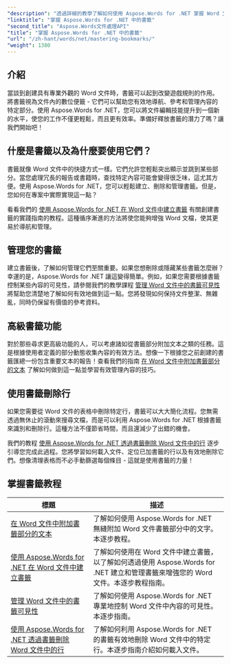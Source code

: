 ```yaml
---
"description": "透過詳細的教學了解如何使用 Aspose.Words for .NET 掌握 Word 文件中的書籤。增強您的文件管理技能。"
"linktitle": "掌握 Aspose.Words for .NET 中的書籤"
"second_title": "Aspose.Words文件處理API"
"title": "掌握 Aspose.Words for .NET 中的書籤"
"url": "/zh-hant/words/net/mastering-bookmarks/"
"weight": 1380
---
```


## 介紹

當談到創建具有專業外觀的 Word 文件時，書籤可以起到改變遊戲規則的作用。將書籤視為文件內的數位便籤 - 它們可以幫助您有效地導航、參考和管理內容的特定部分。使用 Aspose.Words for .NET，您可以將文件編輯技能提升到一個新的水平，使您的工作不僅更輕鬆，而且更有效率。準備好釋放書籤的潛力了嗎？讓我們開始吧！

## 什麼是書籤以及為什麼要使用它們？

書籤就像 Word 文件中的快捷方式一樣。它們允許您輕鬆突出顯示並跳到某些部分。當您處理冗長的報告或書籍時，查找特定內容可能會變得很乏味，這尤其方便。使用 Aspose.Words for .NET，您可以輕鬆建立、刪除和管理書籤。但是，您如何在專案中實際實現這一點？

看看我們的 [使用 Aspose.Words for .NET 在 Word 文件中建立書籤](./create-bookmark-in-word-document/) 有關創建書籤的實踐指南的教程。這種循序漸進的方法將使您能夠增強 Word 文檔，使其更易於導航和管理。

## 管理您的書籤

建立書籤後，了解如何管理它們至關重要。如果您想刪除或隱藏某些書籤怎麼辦？幸運的是，Aspose.Words for .NET 讓這變得簡單。例如，如果您需要根據書籤控制某些內容的可見性，請參閱我們的教學課程 [管理 Word 文件中的書籤可見性](./manage-bookmark-visibility-word-document/) 將幫助您清楚地了解如何有效地做到這一點。您將發現如何保持文件整潔、無雜亂，同時仍保留有價值的參考資料。

## 高級書籤功能

對於那些尋求更高級功能的人，可以考慮諸如從書籤部分附加文本之類的任務。這是根據使用者定義的部分動態收集內容的有效方法。想像一下根據您之前創建的書籤匯總一份包含重要文本的報告！查看我們的指南 [在 Word 文件中附加書籤部分的文本](./append-text-from-bookmarked-sections/) 了解如何做到這一點並學習有效管理內容的技巧。

## 使用書籤刪除行

如果您需要從 Word 文件的表格中刪除特定行，書籤可以大大簡化流程。您無需透過無休止的滾動來搜尋文檔，而是可以利用 Aspose.Words for .NET 根據書籤來識別和刪除行。這種方法不僅節省時間，而且還減少了出錯的機會。 

我們的教程 [使用 Aspose.Words for .NET 透過書籤刪除 Word 文件中的行](./delete-row-by-bookmark-word-documents/) 逐步引導您完成此過程。您將學習如何載入文件、定位已加書籤的行以及有效地刪除它們。想像清理表格而不必手動篩選每個條目 - 這就是使用書籤的力量！ 


 ## 掌握書籤教程
|標題 |描述 |
| --- | --- |
| [在 Word 文件中附加書籤部分的文本](./append-text-from-bookmarked-sections/) |了解如何使用 Aspose.Words for .NET 無縫附加 Word 文件書籤部分中的文字。本逐步教程。 |
| [使用 Aspose.Words for .NET 在 Word 文件中建立書籤](./create-bookmark-in-word-document/) |了解如何使用在 Word 文件中建立書籤，以了解如何透過使用 Aspose.Words for .NET 建立和管理書籤來增強您的 Word 文件。本逐步教程指南。 |
| [管理 Word 文件中的書籤可見性](./manage-bookmark-visibility-word-document/) |了解如何使用 Aspose.Words for .NET 專業地控制 Word 文件中內容的可見性。本逐步指南。 |
| [使用 Aspose.Words for .NET 透過書籤刪除 Word 文件中的行](./delete-row-by-bookmark-word-documents/) |了解如何利用 Aspose.Words for .NET 的書籤有效地刪除 Word 文件中的特定行。本逐步指南介紹如何載入文件。 |